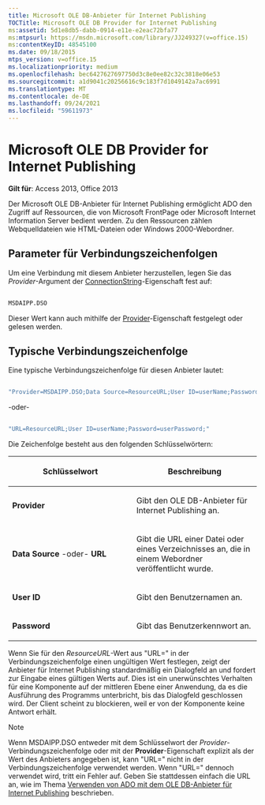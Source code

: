 ```yaml
---
title: Microsoft OLE DB-Anbieter für Internet Publishing
TOCTitle: Microsoft OLE DB Provider for Internet Publishing
ms:assetid: 5d1e8db5-dabb-0914-e11e-e2eac72bfa77
ms:mtpsurl: https://msdn.microsoft.com/library/JJ249327(v=office.15)
ms:contentKeyID: 48545100
ms.date: 09/18/2015
mtps_version: v=office.15
ms.localizationpriority: medium
ms.openlocfilehash: bec6427627697750d3c8e0ee82c32c3818e06e53
ms.sourcegitcommit: a1d9041c20256616c9c183f7d1049142a7ac6991
ms.translationtype: MT
ms.contentlocale: de-DE
ms.lasthandoff: 09/24/2021
ms.locfileid: "59611973"
---
```

# <a name="microsoft-ole-db-provider-for-internet-publishing"></a>Microsoft OLE DB Provider for Internet Publishing

**Gilt für**: Access 2013, Office 2013

Der Microsoft OLE DB-Anbieter für Internet Publishing ermöglicht ADO den Zugriff auf Ressourcen, die von Microsoft FrontPage oder Microsoft Internet Information Server bedient werden. Zu den Ressourcen zählen Webquelldateien wie HTML-Dateien oder Windows 2000-Webordner.

## <a name="connection-string-parameters"></a>Parameter für Verbindungszeichenfolgen

Um eine Verbindung mit diesem Anbieter herzustellen, legen Sie das *Provider*-Argument der [ConnectionString](connectionstring-property-ado.md)-Eigenschaft fest auf:

```vb 
 
MSDAIPP.DSO 
```

Dieser Wert kann auch mithilfe der [Provider](provider-property-ado.md)-Eigenschaft festgelegt oder gelesen werden.

## <a name="typical-connection-string"></a>Typische Verbindungszeichenfolge

Eine typische Verbindungszeichenfolge für diesen Anbieter lautet:

```vb 
 
"Provider=MSDAIPP.DSO;Data Source=ResourceURL;User ID=userName;Password=userPassword;" 
```

\-oder-

```vb 
 
"URL=ResourceURL;User ID=userName;Password=userPassword;" 
```

Die Zeichenfolge besteht aus den folgenden Schlüsselwörtern:

<table>
<colgroup>
<col style="width: 50%" />
<col style="width: 50%" />
</colgroup>
<thead>
<tr class="header">
<th><p>Schlüsselwort</p></th>
<th><p>Beschreibung</p></th>
</tr>
</thead>
<tbody>
<tr class="odd">
<td><p><strong>Provider</strong></p></td>
<td><p>Gibt den OLE DB-Anbieter für Internet Publishing an.</p></td>
</tr>
<tr class="even">
<td><p><strong>Data Source</strong> -oder- <strong>URL</strong></p></td>
<td><p>Gibt die URL einer Datei oder eines Verzeichnisses an, die in einem Webordner veröffentlicht wurde.</p></td>
</tr>
<tr class="odd">
<td><p><strong>User ID</strong></p></td>
<td><p>Gibt den Benutzernamen an.</p></td>
</tr>
<tr class="even">
<td><p><strong>Password</strong></p></td>
<td><p>Gibt das Benutzerkennwort an.</p></td>
</tr>
</tbody>
</table>


Wenn Sie für den *ResourceURL*-Wert aus "URL=" in der Verbindungszeichenfolge einen ungültigen Wert festlegen, zeigt der Anbieter für Internet Publishing standardmäßig ein Dialogfeld an und fordert zur Eingabe eines gültigen Werts auf. Dies ist ein unerwünschtes Verhalten für eine Komponente auf der mittleren Ebene einer Anwendung, da es die Ausführung des Programms unterbricht, bis das Dialogfeld geschlossen wird. Der Client scheint zu blockieren, weil er von der Komponente keine Antwort erhält.

> [!NOTE]
> Wenn MSDAIPP.DSO entweder mit dem Schlüsselwort der *Provider*-Verbindungszeichenfolge oder mit der **Provider**-Eigenschaft explizit als der Wert des Anbieters angegeben ist, kann "URL=" nicht in der Verbindungszeichenfolge verwendet werden. Wenn "URL=" dennoch verwendet wird, tritt ein Fehler auf. Geben Sie stattdessen einfach die URL an, wie im Thema [Verwenden von ADO mit dem OLE DB-Anbieter für Internet Publishing](the-ole-db-provider-for-internet-publishing.md) beschrieben.

